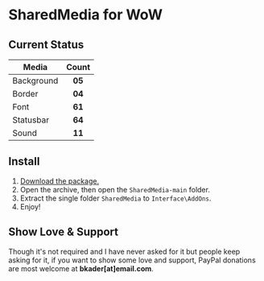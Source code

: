 # SharedMedia for WoW

## Current Status

| Media      |      Count    |
|------------|:-------------:|
| Background |     **05**    |
| Border     |     **04**    |
| Font       |     **61**    |
| Statusbar  |     **64**    |
| Sound      |     **11**    |

## Install

1. [Download the package.](https://github.com/bkader/SharedMedia/archive/refs/heads/main.zip)
2. Open the archive, then open the `SharedMedia-main` folder.
3. Extract the single folder `SharedMedia` to `Interface\AddOns`.
4. Enjoy!

## Show Love & Support

Though it's not required and I have never asked for it but people keep asking for it, if you want to show some love and support, PayPal donations are most welcome at **bkader[at]email.com**.